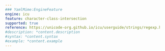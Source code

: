 ```yaml
---
### YamlMime:EngineFeature
engine: icu
feature: character-class-intersection
supported: true
reference: https://unicode-org.github.io/icu/userguide/strings/regexp.html#set-expressions-character-classes
#description: *content.description
#syntax: *content.syntax
#example: *content.example
---
```

